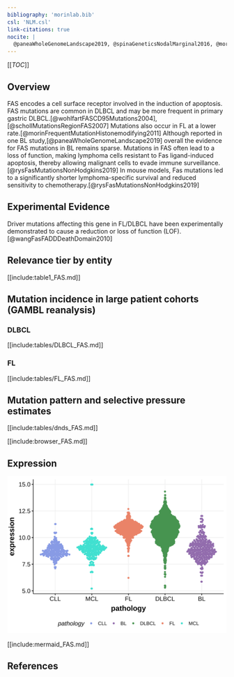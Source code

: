 ```yaml
---
bibliography: 'morinlab.bib'
csl: 'NLM.csl'
link-citations: true
nocite: |
  @paneaWholeGenomeLandscape2019, @spinaGeneticsNodalMarginal2016, @morinFrequentMutationHistonemodifying2011, @schollMutationsRegionFAS2007, @wohlfartFASCD95Mutations2004, @rysFasMutationsNonHodgkins2019, 
---
```

[[_TOC_]]

## Overview
FAS encodes a cell surface receptor involved in the induction of apoptosis. FAS mutations are common in DLBCL and may be more frequent in primary gastric DLBCL.[@wohlfartFASCD95Mutations2004],[@schollMutationsRegionFAS2007]
Mutations also occur in FL at a lower rate.[@morinFrequentMutationHistonemodifying2011] Although reported in one BL study,[@paneaWholeGenomeLandscape2019] overall the evidence for FAS mutations in BL remains sparse. 
Mutations in FAS often lead to a loss of function, making lymphoma cells resistant to Fas ligand-induced apoptosis, 
thereby allowing malignant cells to evade immune surveillance.[@rysFasMutationsNonHodgkins2019]
In mouse models, Fas mutations led to a significantly shorter lymphoma-specific survival and reduced sensitivity to chemotherapy.[@rysFasMutationsNonHodgkins2019]


## Experimental Evidence

Driver mutations affecting this gene in FL/DLBCL have been experimentally demonstrated to cause a reduction or loss of function (LOF).[@wangFasFADDDeathDomain2010]

## Relevance tier by entity

[[include:table1_FAS.md]]

## Mutation incidence in large patient cohorts (GAMBL reanalysis)

### DLBCL
[[include:tables/DLBCL_FAS.md]]

### FL
[[include:tables/FL_FAS.md]]

## Mutation pattern and selective pressure estimates

[[include:tables/dnds_FAS.md]]

[[include:browser_FAS.md]]

## Expression
![](images/gene_expression/FAS_by_pathology.svg)

[[include:mermaid_FAS.md]]

## References

<!-- ORIGIN: schollMutationsRegionFAS2007 -->
<!-- DLBCL: schollMutationsRegionFAS2007 -->
<!-- MZL: spinaGeneticsNodalMarginal2016b -->
